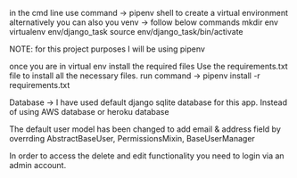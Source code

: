 in the cmd line use command -> pipenv shell to create a virtual environment
alternatively you can also you venv -> follow below commands
    mkdir env
    virtualenv env/django_task
    source env/django_task/bin/activate

NOTE: for this project purposes I will be using pipenv

once you are in virtual env install the required files
Use the requirements.txt file to install all the necessary files. run command -> pipenv install -r requirements.txt 

Database -> I have used default django sqlite database for this app. Instead of using AWS database or heroku database

The default user model has been changed to add email & address field by overrding AbstractBaseUser, PermissionsMixin, BaseUserManager

In order to access the delete and edit functionality you need to login via an admin account.

